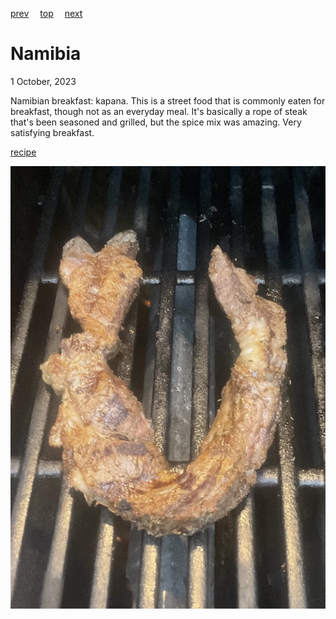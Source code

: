 [prev](../m/myanmar.md)&emsp;
[top](../index.md)&emsp;
[next](nauru.md)
# Namibia
<meta property="og:image" content="images/namibia.png"/>
1 October, 2023

Namibian breakfast: kapana. This is a street food that is commonly
eaten for breakfast, though not as an everyday meal.  It's basically a
rope of steak that's been seasoned and grilled, but the spice mix was
amazing. Very satisfying breakfast.

[recipe](https://www.esterkocht.com/kapana-recipe-grilled-beef-authentic-namibian-street-food/)

![breakfast](images/namibia.jpeg)
